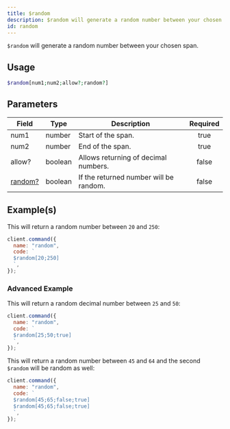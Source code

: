 ```yaml
---
title: $random
description: $random will generate a random number between your chosen span.
id: random
---
```


`$random` will generate a random number between your chosen span.

## Usage

```php
$random[num1;num2;allow?;random?]
```

## Parameters

| Field                        | Type    | Description                            | Required |
| ---------------------------- | ------- | -------------------------------------- | :------: |
| num1                         | number  | Start of the span.                     |   true   |
| num2                         | number  | End of the span.                       |   true   |
| allow?                       | boolean | Allows returning of decimal numbers.   |  false   |
| [random?](#advanced-Example) | boolean | If the returned number will be random. |  false   |

## Example(s)

This will return a random number between `20` and `250`:

```javascript
client.command({
  name: "random",
  code: `
  $random[20;250]
  `,
});
```

### Advanced Example

This will return a random decimal number between `25` and `50`:

```javascript
client.command({
  name: "random",
  code: `
  $random[25;50;true]  
  `,
});
```

This will return a random number between `45` and `64` and the second `$random` will be random as well:

```javascript
client.command({
  name: "random",
  code: `
  $random[45;65;false;true]
  $random[45;65;false;true]
  `,
});
```
